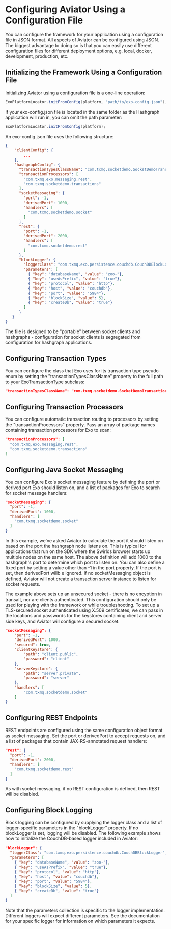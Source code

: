 Configuring Aviator Using a Configuration File
==========================================

You can configure the framework for your application using a configuration file in JSON format.  All aspects of Aviator can be configured using JSON.  The biggest advantage to doing so is that you can easily use different configuration files for different deployment options, e.g. local, docker, development, production, etc.

## Initializing the Framework Using a Configuration File

Initializing Aviator using a configuration file is a one-line operation:

```java
ExoPlatformLocator.initFromConfig(platform, "path/to/exo-config.json");
```

If your exo-config.json file is located in the same folder as the Hashgraph application will run in, you can omit the path parameter:
```java
ExoPlatformLocator.initFromConfig(platform);
```
An exo-config.json file uses the following structure:
```json
{
    "clientConfig": {
        ...
    },
    "hashgraphConfig": {
      "transactionTypesClassName": "com.txmq.socketdemo.SocketDemoTransactionTypes",
      "transactionProcessors": [
        "com.txmq.exo.messaging.rest",
        "com.txmq.socketdemo.transactions"
      ],
      "socketMessaging": {
        "port": -1,
        "derivedPort": 1000,
        "handlers": [
          "com.txmq.socketdemo.socket"
        ]
      },
      "rest": {
        "port": -1,
        "derivedPort": 2000,
        "handlers": [
          "com.txmq.socketdemo.rest"
        ]
      },
      "blockLogger": {
        "loggerClass": "com.txmq.exo.persistence.couchdb.CouchDBBlockLogger",
        "parameters": [
          { "key": "databaseName", "value": "zoo-"},
          { "key": "useAsPrefix", "value": "true"},
          { "key": "protocol", "value": "http"},
          { "key": "host", "value": "couchdb"},
          { "key": "port", "value": "5984"},
          { "key": "blockSize", "value": 5},
          { "key": "createDb", "value": "true"}
        ]
      }
   }
}
```

The file is designed to be "portable" between socket clients and hashgraphs - configuration for socket clients is segregated from configuration for hashgraph applications.  

## Configuring Transaction Types
You can configure the class that Exo uses for its transaction type pseudo-enum by setting the "transactionTypesClassName" property to the full path to your ExoTransactionType subclass:
```json
"transactionTypesClassName": "com.txmq.socketdemo.SocketDemoTransactionTypes",
```

## Configuring Transaction Processors
You can configure automatic transaction routing to processors by setting the "transactionProcessors" property.  Pass an array of package names containing transaction processors for Exo to scan:
```json
"transactionProcessors": [
  "com.txmq.exo.messaging.rest",
  "com.txmq.socketdemo.transactions"
]
```

## Configuring Java Socket Messaging
You can configure Exo's socket messaging feature by defining the port or derived port Exo should listen on, and a list of packages for Exo to search for socket message handlers:
```json
"socketMessaging": {
  "port": -1,
  "derivedPort": 1000,
  "handlers": [
    "com.txmq.socketdemo.socket"
  ]
}
```

In this example, we've asked Aviator to calculate the port it should listen on based on the port the hashgraph node listens on.  This is typical for applications that run on the SDK where the Swirlds browser starts up multiple nodes on the same host.  The above definition will add 1000 to the hashgraph's port to determine which port to listen on.  You can also define a fixed port by setting a value other than -1 in the port property.  If the port is set, then derivedPort willb e ignored.
If no socketMessaging object is defined, Aviator will not create a transaction server instance to listen for socket requests.

The example above sets up an unsecured socket - there is no encyption in transait, nor are clients authenticated.  This configuration should only be used for playing with the framework or while troubleshooting.  To set up a TLS-secured socket authenticated using X.509 certificates, we can pass in the locations and passwords for the keystores containing client and server side keys, and Aviator will configure a secured socket:
```json
"socketMessaging": {
    "port": -1,
    "derivedPort": 1000,
    "secured": true,
    "clientKeystore": {
        "path": "client.public",
        "password": "client"
    },
    "serverKeystore": {
        "path": "server.private",
        "password": "server"
    },
    "handlers": [
        "com.txmq.socketdemo.socket"
    ]
}
```

## Configuring REST Endpoints
REST endpoints are configured using the same configuration object format as socket messaging.  Set the port or derivedPort to accept requests on, and a list of packages that contain JAX-RS-annotated request handlers:
```json
"rest": {
  "port": -1,
  "derivedPort": 2000,
  "handlers": [
    "com.txmq.socketdemo.rest"
  ]
}
```
As with socket messaging, if no REST configuration is defined, then REST will be disabled.

## Configuring Block Logging
Block logging can be configured by supplying the logger class and a list of logger-specific parameters in the "blockLogger" property.  If no blockLogger is set, logging will be disabled.  The following example shows how to initialize the CouchDB-based logger included in Aviator:
```json
"blockLogger": {
  "loggerClass": "com.txmq.exo.persistence.couchdb.CouchDBBlockLogger",
  "parameters": [
    { "key": "databaseName", "value": "zoo-"},
    { "key": "useAsPrefix", "value": "true"},
    { "key": "protocol", "value": "http"},
    { "key": "host", "value": "couchdb"},
    { "key": "port", "value": "5984"},
    { "key": "blockSize", "value": 5},
    { "key": "createDb", "value": "true"}
  ]
}
```
Note that the parameters collection is specific to the logger implementation.  Different loggers will expect different parameters.  See the documentation for your specific logger for information on which parameters it expects.
